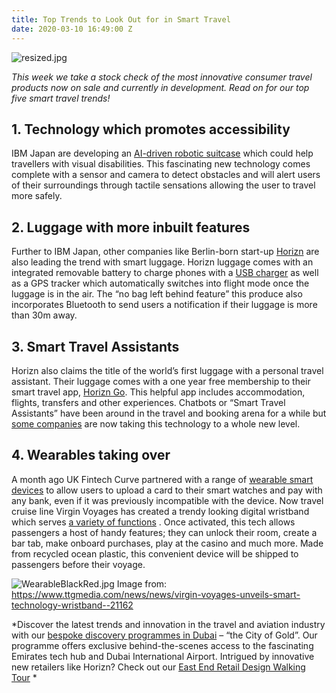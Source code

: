 ```yaml
---
title: Top Trends to Look Out for in Smart Travel
date: 2020-03-10 16:49:00 Z
---
```


![resized.jpg](/uploads/resized.jpg)

*This week we take a stock check of the most innovative consumer travel products now on sale and currently in development. Read on for our top five smart travel trends!*

## 1.	Technology which promotes accessibility

IBM Japan are developing an [AI-driven robotic suitcase](https://www.inceptivemind.com/chieko-asakawa-smart-suitcase-shaped-robot-visually-impaired/12035/) which could help travellers with visual disabilities. This fascinating new technology comes complete with a sensor and camera to detect obstacles and will alert users of their surroundings through tactile sensations allowing the user to travel more safely. 

## 2.	Luggage with more inbuilt features


Further to IBM Japan, other companies like Berlin-born start-up [Horizn](https://horizn-studios.co.uk) are also leading the trend with smart luggage. Horizn luggage comes with an integrated removable battery to charge phones with a [USB charger](https://horizn-studios.co.uk/en/travel-tech/) as well as a GPS tracker which automatically switches into flight mode once the luggage is in the air. The “no bag left behind feature” this produce also incorporates Bluetooth to send users a notification if their luggage is more than 30m away. 


## 3.	Smart Travel Assistants

Horizn also claims the title of the world’s first luggage with a personal travel assistant. Their luggage comes with a one year free membership to their smart travel app, [Horizn Go](https://horizn-studios.co.uk/en/go/). This helpful app includes accommodation, flights, transfers and other experiences.
Chatbots or “Smart Travel Assistants” have been around in the travel and booking arena for a while but [some companies](https://www.eyefortravel.com/distribution-strategies/smart-travel-assistants-new-gateway-travel-0) are now taking this technology to a whole new level. 


## 4.	Wearables taking over

A month ago UK Fintech Curve partnered with a range of [wearable smart devices](https://www.insiderlondon.com/blog/three-reasons-that-curve-is-causing-a-stir-in-the-fintech-world/) to allow users to upload a card to their smart watches and pay with any bank, even if it was previously incompatible with the device. Now travel cruise line Virgin Voyages has created a trendy looking digital wristband which serves [a variety of functions](https://www.ttgmedia.com/news/news/virgin-voyages-unveils-smart-technology-wristband--21162) . Once activated, this tech allows passengers a host of handy features; they can unlock their room, create a bar tab, make onboard purchases, play at the casino and much more. Made from recycled ocean plastic, this convenient device will be shipped to passengers before their voyage.

![WearableBlackRed.jpg](/uploads/WearableBlackRed.jpg)
Image from: https://www.ttgmedia.com/news/news/virgin-voyages-unveils-smart-technology-wristband--21162  

*Discover the latest trends and innovation in the travel and aviation industry with our [bespoke discovery programmes in Dubai](https://www.insiderlondon.com/asia/dubai/) – “the City of Gold”. Our programme offers exclusive behind-the-scenes access to the fascinating Emirates tech hub and Dubai International Airport.
Intrigued by innovative new retailers like Horizn? Check out our [East End Retail Design Walking Tour](https://www.insiderlondon.com/london/educational-tours/retail-design/#east-end-retail-design) *
